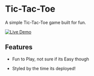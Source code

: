 # Tic-Tac-Toe

A simple Tic-Tac-Toe game built for fun.

[![Live Demo](https://img.shields.io/badge/Live%20Demo-Visit%20Site-blue?style=for-the-badge)](https://tim48-robot.github.io/TicTacToe/)


## Features
- Fun to Play, not sure if its Easy though

- Styled by the time its deployed!